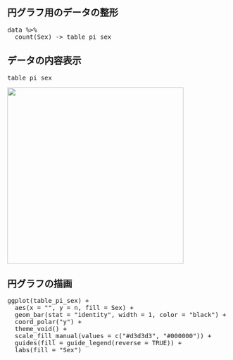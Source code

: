 ## 円グラフ用のデータの整形

<pre class="file" data-target="clipboard">
data %>%
  count(Sex) -> table_pi_sex
</pre>

## データの内容表示


<pre class="file" data-target="clipboard">
table_pi_sex
</pre>

<img src='https://i.gyazo.com/359ad004d820ad65b8541c97238266a2.png' width='400'>


## 円グラフの描画

<pre class="file" data-target="clipboard">
ggplot(table_pi_sex) +
  aes(x = "", y = n, fill = Sex) +
  geom_bar(stat = "identity", width = 1, color = "black") +
  coord_polar("y") +
  theme_void() +
  scale_fill_manual(values = c("#d3d3d3", "#000000")) +
  guides(fill = guide_legend(reverse = TRUE)) +
  labs(fill = "Sex")
</pre>
